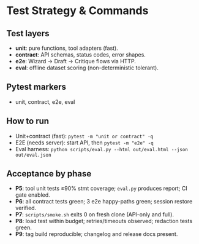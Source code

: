 # Test Strategy & Commands

## Test layers
- **unit**: pure functions, tool adapters (fast).
- **contract**: API schemas, status codes, error shapes.
- **e2e**: Wizard → Draft → Critique flows via HTTP.
- **eval**: offline dataset scoring (non-deterministic tolerant).

## Pytest markers
- unit, contract, e2e, eval

## How to run
- Unit+contract (fast): `pytest -m "unit or contract" -q`
- E2E (needs server): start API, then `pytest -m "e2e" -q`
- Eval harness: `python scripts/eval.py --html out/eval.html --json out/eval.json`

## Acceptance by phase
- **P5**: tool unit tests ≥90% stmt coverage; `eval.py` produces report; CI gate enabled.
- **P6**: all contract tests green; 3 e2e happy-paths green; session restore verified.
- **P7**: `scripts/smoke.sh` exits 0 on fresh clone (API-only and full).
- **P8**: load test within budget; retries/timeouts observed; redaction tests green.
- **P9**: tag build reproducible; changelog and release docs present.

